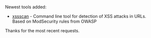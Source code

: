 Newest tools added: 

* [xssscan](https://github.com/gwroblew/detectXSSlib/tree/master/tools/xssscan) - Command line tool for detection of XSS attacks in URLs. Based on ModSecurity rules from OWASP

Thanks for the most recent requests.
